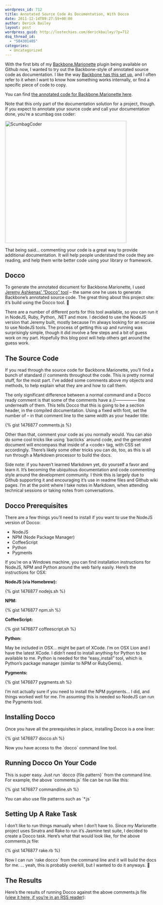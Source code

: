 ```yaml
---
wordpress_id: 712
title: Annotated Source Code As Documentation, With Docco
date: 2011-12-14T09:27:59+00:00
author: Derick Bailey
layout: post
wordpress_guid: http://lostechies.com/derickbailey/?p=712
dsq_thread_id:
  - "504301405"
categories:
  - Uncategorized
---
```

With the first bits of my [Backbone.Marionette](https://github.com/derickbailey/backbone.marionette) plugin being available on Github now, I wanted to try out the Backbone-style of annotated source code as documentation. I like the way [Backbone has this set up](http://backbonejs.org/docs/backbone.html), and I often refer to it when I want to know how something works internally, or find a specific piece of code to copy.

You can find [the annotated code for Backbone.Marionette here](http://derickbailey.github.com/backbone.marionette/docs/backbone.marionette.html).

Note that this only part of the documentation solution for a project, though. If you expect to annotate your source code and call your documentation done, you&#8217;re a scumbag oss coder:

<img title="ScumbagCoder.jpg" src="http://lostechies.com/derickbailey/files/2011/12/ScumbagCoder.jpg" border="0" alt="ScumbagCoder" width="400" height="402" />

That being said… commenting your code is a great way to provide additional documentation. It will help people understand the code they are reading, and help them write better code using your library or framework.

## Docco

To generate the annotated document for Backbone.Marionette, I used [Jeremy Ashkenas&#8217; &#8220;Docco&#8221; tool](http://jashkenas.github.com/docco/) &#8211; the same one he uses to generate Backbone&#8217;s annotated source code. The great thing about this project site: it&#8217;s build using the Docco tool. 🙂

There are a number of different ports for this tool available, so you can run it in NodeJS, Ruby, Python, .NET and more. I decided to use the NodeJS version that Jeremy built, mostly because I&#8217;m always looking for an excuse to use NodeJS tools. The process of getting this up and running was surprisingly simple, though it did involve a few steps and a bit of guess work on my part. Hopefully this blog post will help others get around the guess work.

## The Source Code

If you read through the source code for Backbone.Marionette, you&#8217;ll find a bunch of standard // comments throughout the code. This is pretty normal stuff, for the most part. I&#8217;ve added some comments above my objects and methods, to help explain what they are and how to call them.

The only significant difference between a normal command and a Docco ready comment is that some of the comments have a //&#8212;&#8212;&#8212;&#8212;&#8212; line underneath of them. This tells Docco that this is going to be a section header, in the compiled documentation. Using a fixed with font, set the number of &#8211; in that comment line to the same width as your header title:

{% gist 1476877 comments.js %}

Other than that, comment your code as you normally would. You can also do some cool tricks like using \`bacticks\` around code, and the generated document will encompass that inside of a &lt;code&gt; tag, with CSS set accordingly. There&#8217;s likely some other tricks you can do, too, as this is all run through a Markdown processor to build the docs.

Side note: if you haven&#8217;t learned Markdown yet, do yourself a favor and learn it. It&#8217;s becoming the ubiquitous documentation and code commenting style around the development community. I think this is largely due to Github supporting it and encouraging it&#8217;s use in readme files and Github wiki pages. I&#8217;m at the point where I take notes in Markdown, when attending technical sessions or taking notes from conversations.

## Docco Prerequisites

There are a few things you&#8217;ll need to install if you want to use the NodeJS version of Docco:

  * NodeJS
  * NPM (Node Package Manager)
  * CoffeeScript
  * Python
  * Pygments

If you&#8217;re on a Windows machine, you can find installation instructions for NodeJS, NPM and Python around the web fairly easily. Here&#8217;s the instructions for OSX:

**NodeJS (via Homebrew):**

{% gist 1476877 nodejs.sh %}

**NPM:**

{% gist 1476877 npm.sh %}

**CoffeeScript:**

{% gist 1476877 coffeescript.sh %}

**Python:** 

May be included in OSX… might be part of XCode. I&#8217;m on OSX Lion and I have the latest XCode. I didn&#8217;t need to install anything for Python to be available to me. Python is needed for the &#8220;easy_install&#8221; tool, which is Python&#8217;s package manager (similar to NPM or RubyGems).

**Pygments:**

{% gist 1476877 pygments.sh %}

I&#8217;m not actually sure if you need to install the NPM pygments… I did, and things worked well for me. I&#8217;m assuming this is needed so NodeJS can run the Pygments tool.

## Installing Docco

Once you have all the prerequisites in place, installing Docco is a one liner:

{% gist 1476877 docco.sh %}

Now you have access to the \`docco\` command line tool.

## Running Docco On Your Code

This is super easy. Just run \`docco {file pattern}\` from the command line. For example, the above \`comments.js\` file can be run like this:

{% gist 1476877 commandline.sh %}

You can also use file patterns such as \`*.js\`

## Setting Up A Rake Task

I don&#8217;t like to run things manually when I don&#8217;t have to. Since my Marionette project uses Sinatra and Rake to run it&#8217;s Jasmine test suite, I decided to create a Docco task. Here&#8217;s what that would look like, for the above comments.js file:

{% gist 1476877 rake.rb %}

Now I can run \`rake docco\` from the command line and it will build the docs for me. … yeah, this is probably overkill, but I wanted to do it anyways. 🙂

## The Results

Here&#8217;s the results of running Docco against the above comments.js file ([view it here, if you&#8217;re in an RSS reader](http://jsfiddle.net/eHEPS/)):
